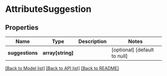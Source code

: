 # AttributeSuggestion

## Properties
Name | Type | Description | Notes
------------ | ------------- | ------------- | -------------
**suggestions** | **array[string]** |  | [optional] [default to null]

[[Back to Model list]](../README.md#documentation-for-models) [[Back to API list]](../README.md#documentation-for-api-endpoints) [[Back to README]](../README.md)


